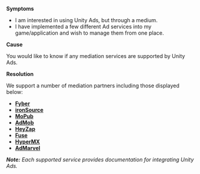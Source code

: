 

**Symptoms**


- I am interested in using Unity Ads, but through a medium.
- I have implemented a few different Ad services into my game/application and wish to manage them from one place.



**Cause**



You would like to know if any mediation services are supported by Unity Ads.



**Resolution**



We support a number of mediation partners including those displayed below:


- [**Fyber** ](https://developer.fyber.com/unity/)
- **[ironSource](http://developers.ironsrc.com/ironsource-mobile/unity/getting-started-ironsource-unity-plugin/)**
- [**MoPub** ](http://www.mopub.com/resources/docs/unity-engine-integration/)
- [**AdMob** ](https://firebase.google.com/docs/admob/unity/start)
- [**HeyZap** ](https://developers.heyzap.com/docs/unity_sdk_setup_and_requirements)
- [**Fuse** ](https://wiki.fusepowered.com/index.php?title=Unity)
- [**HyperMX** ](https://developer.fyber.com/content/current/unity/rewarded-video/adding-networks/hyprmx-and/)
- [**AdMarvel** ](https://wiki.operamediaworks.com/display/AMS/AdMarvel+Unity+plugin+Integration)

***Note:**  Each supported service provides documentation for integrating Unity Ads.*